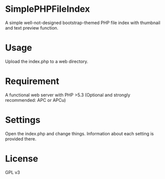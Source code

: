 SimplePHPFileIndex
==================

A simple well-not-designed bootstrap-themed PHP file index with thumbnail and text preview function. 

Usage
==================

Upload the index.php to a web directory.

Requirement
==================

A functional web server with PHP >5.3
(Optional and strongly recommended: APC or APCu)

Settings
==================

Open the index.php and change things. Information about each setting is provided there.

License
==================

GPL v3
